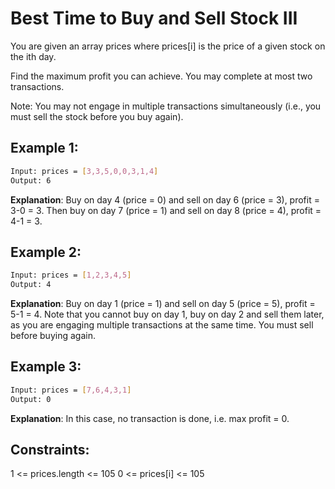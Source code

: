 # Best Time to Buy and Sell Stock III

You are given an array prices where prices[i] is the price of a given stock on the ith day.

Find the maximum profit you can achieve. You may complete at most two transactions.

Note: You may not engage in multiple transactions simultaneously (i.e., you must sell the stock before you buy again).

## Example 1:

```bash
Input: prices = [3,3,5,0,0,3,1,4]
Output: 6
```

**Explanation**: Buy on day 4 (price = 0) and sell on day 6 (price = 3), profit = 3-0 = 3.
Then buy on day 7 (price = 1) and sell on day 8 (price = 4), profit = 4-1 = 3.

## Example 2:

```bash
Input: prices = [1,2,3,4,5]
Output: 4
```

**Explanation**: Buy on day 1 (price = 1) and sell on day 5 (price = 5), profit = 5-1 = 4.
Note that you cannot buy on day 1, buy on day 2 and sell them later, as you are engaging multiple transactions at the same time. You must sell before buying again.

## Example 3:

```bash
Input: prices = [7,6,4,3,1]
Output: 0
```

**Explanation**: In this case, no transaction is done, i.e. max profit = 0.

## Constraints:

1 <= prices.length <= 105
0 <= prices[i] <= 105